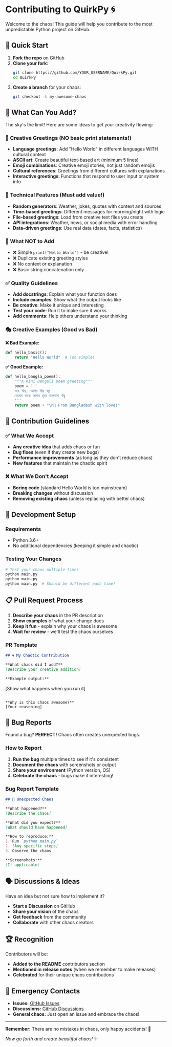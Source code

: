 # Contributing to QuirkPy 🌀

Welcome to the chaos! This guide will help you contribute to the most unpredictable Python project on GitHub.

## 🚀 Quick Start

1. **Fork the repo** on GitHub
2. **Clone your fork**:
   ```bash
   git clone https://github.com/YOUR_USERNAME/QuirkPy.git
   cd QuirkPy
   ```
3. **Create a branch** for your chaos:
   ```bash
   git checkout -b my-awesome-chaos
   ```

## 🎯 What Can You Add?

The sky's the limit! Here are some ideas to get your creativity flowing:

### 🎨 Creative Greetings (NO basic print statements!)
- **Language greetings**: Add "Hello World" in different languages WITH cultural context
- **ASCII art**: Create beautiful text-based art (minimum 5 lines)
- **Emoji combinations**: Creative emoji stories, not just random emojis
- **Cultural references**: Greetings from different cultures with explanations
- **Interactive greetings**: Functions that respond to user input or system info

### 🤖 Technical Features (Must add value!)
- **Random generators**: Weather, jokes, quotes with context and sources
- **Time-based greetings**: Different messages for morning/night with logic
- **File-based greetings**: Load from creative text files you create
- **API integrations**: Weather, news, or social media with error handling
- **Data-driven greetings**: Use real data (dates, facts, statistics)

### 🚫 What NOT to Add
- ❌ Simple `print("Hello World")` - be creative!
- ❌ Duplicate existing greeting styles
- ❌ No context or explanation
- ❌ Basic string concatenation only

### ✅ Quality Guidelines
- **Add docstrings**: Explain what your function does
- **Include examples**: Show what the output looks like
- **Be creative**: Make it unique and interesting
- **Test your code**: Run it to make sure it works
- **Add comments**: Help others understand your thinking

### 🎭 Creative Examples (Good vs Bad)

**❌ Bad Example:**
```python
def hello_basic():
    return "Hello World"  # Too simple!
```

**✅ Good Example:**
```python
def hello_bangla_poem():
    """A mini Bengali poem greeting"""
    poem = '''
    ওহে বিশ্ব, আমার প্রিয় বন্ধু
    তোমার মাঝে আমার হৃদয় ভালবাসা বাঁধু
    '''
    return poem + "\n🌸 From Bangladesh with love!"
```

## 🎯 Contribution Guidelines

### ✅ What We Accept
- **Any creative idea** that adds chaos or fun
- **Bug fixes** (even if they create new bugs)
- **Performance improvements** (as long as they don't reduce chaos)
- **New features** that maintain the chaotic spirit

### ❌ What We Don't Accept
- **Boring code** (standard Hello World is too mainstream)
- **Breaking changes** without discussion
- **Removing existing chaos** (unless replacing with better chaos)

## 🔧 Development Setup

### Requirements
- Python 3.6+
- No additional dependencies (keeping it simple and chaotic)

### Testing Your Changes
```bash
# Test your chaos multiple times
python main.py
python main.py
python main.py  # Should be different each time!
```

## 📋 Pull Request Process

1. **Describe your chaos** in the PR description
2. **Show examples** of what your change does
3. **Keep it fun** - explain why your chaos is awesome
4. **Wait for review** - we'll test the chaos ourselves

### PR Template
```markdown
## 🌀 My Chaotic Contribution

**What chaos did I add?**
[Describe your creative addition]

**Example output:**
```
[Show what happens when you run it]
```

**Why is this chaos awesome?**
[Your reasoning]
```

## 🐛 Bug Reports

Found a bug? **PERFECT!** Chaos often creates unexpected bugs.

### How to Report
1. **Run the bug** multiple times to see if it's consistent
2. **Document the chaos** with screenshots or output
3. **Share your environment** (Python version, OS)
4. **Celebrate the chaos** - bugs make it interesting!

### Bug Report Template
```markdown
## 🐛 Unexpected Chaos

**What happened?**
[Describe the chaos]

**What did you expect?**
[What should have happened]

**How to reproduce:**
1. Run `python main.py`
2. [Any specific steps]
3. Observe the chaos

**Screenshots:**
[If applicable]
```

## 🗣️ Discussions & Ideas

Have an idea but not sure how to implement it?

- **Start a Discussion** on GitHub
- **Share your vision** of the chaos
- **Get feedback** from the community
- **Collaborate** with other chaos creators

## 🏆 Recognition

Contributors will be:
- **Added to the README** contributors section
- **Mentioned in release notes** (when we remember to make releases)
- **Celebrated** for their unique chaos contributions

## 🚨 Emergency Contacts

- **Issues:** [GitHub Issues](https://github.com/Ratul345/QuirkPy/issues)
- **Discussions:** [GitHub Discussions](https://github.com/Ratul345/QuirkPy/discussions)
- **General chaos:** Just open an issue and embrace the chaos!

---

**Remember:** There are no mistakes in chaos, only happy accidents! 🎨

*Now go forth and create beautiful chaos!* ✨
